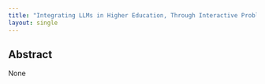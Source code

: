 ```yaml
---
title: "Integrating LLMs in Higher Education, Through Interactive Problem Solving and Tutoring: Algorithmic Approach and Use Cases"
layout: single
---
```


## Abstract
None
